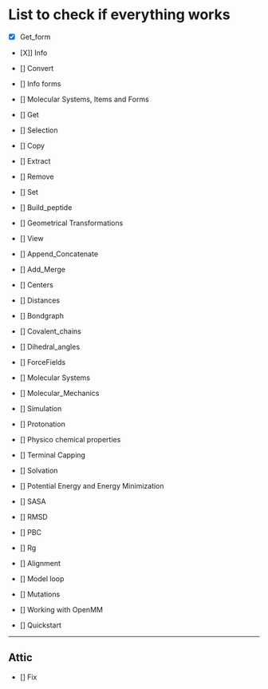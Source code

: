 # List to check if everything works

- [X] Get_form
- [X]] Info
- [] Convert
- [] Info forms
- [] Molecular Systems, Items and Forms
- [] Get
- [] Selection
- [] Copy
- [] Extract
- [] Remove
- [] Set

- [] Build_peptide
- [] Geometrical Transformations

- [] View
- [] Append_Concatenate
- [] Add_Merge

- [] Centers
- [] Distances

- [] Bondgraph
- [] Covalent_chains
- [] Dihedral_angles

- [] ForceFields
- [] Molecular Systems
- [] Molecular_Mechanics
- [] Simulation

- [] Protonation
- [] Physico chemical properties
- [] Terminal Capping
- [] Solvation
- [] Potential Energy and Energy Minimization

- [] SASA
- [] RMSD

- [] PBC
- [] Rg

- [] Alignment
- [] Model loop
- [] Mutations

- [] Working with OpenMM

- [] Quickstart

-------
## Attic
- [] Fix
